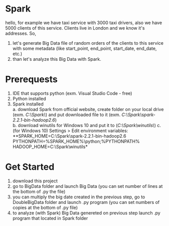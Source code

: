 # Spark
hello, for example we have taxi service with 3000 taxi drivers, also we have 5000 clients of this service. Clients live in London and we know it's addresses. So,  
1. let's generate Big Data file of random orders of the clients to this service with some metadata (like start_point, end_point, start_date, end_date, etc.)  
2. than let's analyze this Big Data with Spark.  

# Prerequests
1. IDE that supports python (exm. Visual Studio Code - free)
2. Python installed  
3. Spark installed  
  a. download Spark from official website, create folder on your local drive (exm. *C:\Spark\\*) and put downloaded file to it (exm. *C:\Spark\spark-2.2.1-bin-hadoop2.6*)  
  b. download winutils for Windows 10 and put it to (*C:\Spark\winutils\\*)
  c. (for Windows 10) Settings > Edit environment variables:
    **SPARK_HOME=C:\Spark\spark-2.2.1-bin-hadoop2.6
    PYTHONPATH=%SPARK_HOME%\python;%PYTHONPATH%
    HADOOP_HOME=C:\Spark\winutils\*
# Get Started
  
 1. download this project 
 2. go to BigData folder and launch Big Data (you can set number of lines at  the bottom of .py the file)
 3. you can multiply the big date created in the previous step, go to DoubleBigData folder and launch .py program (you can set numbers of copies at the bottom of .py file)
 4. to analyze (with Spark) Big Data genereted on previous step launch .py program that located in Spark folder
 
